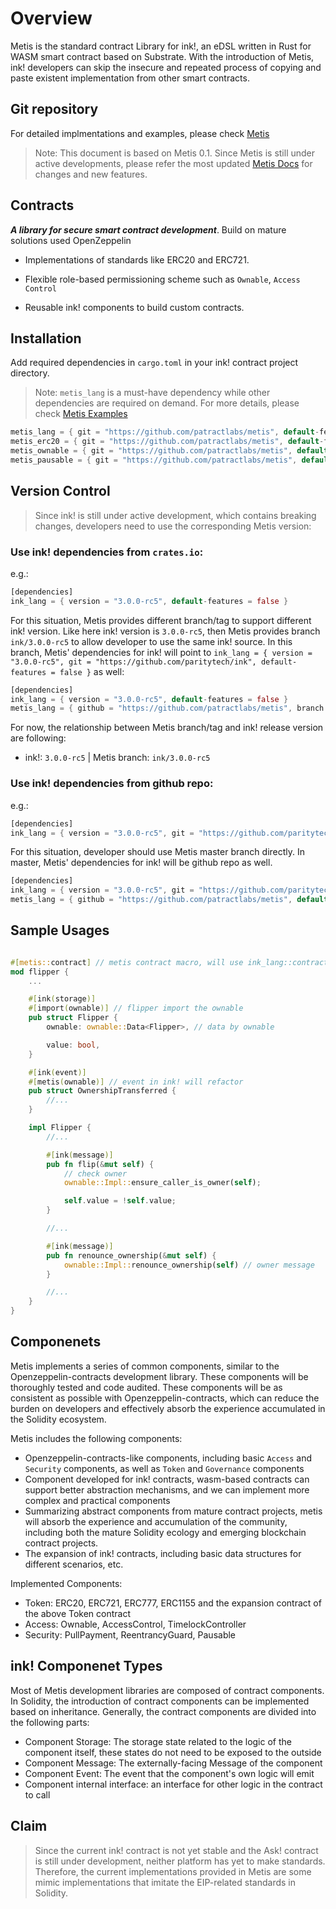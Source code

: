 # Overview
Metis is the standard contract Library for ink!, an eDSL written in Rust for WASM smart contract based on Substrate. With the introduction of Metis, ink! developers can skip the insecure and repeated  process of copying and paste existent implementation from other smart contracts. 

## Git repository
For detailed implmentations and examples, please check [Metis](https://github.com/patractlabs/metis)

> Note: This document is based on Metis 0.1. Since Metis is still under active developments, please refer the most updated [Metis Docs](https://patractlabs.github.io/metis/#/./en-us/overview) for changes and new features. 

## Contracts
***A library for secure smart contract development***. Build on mature solutions used OpenZeppelin 

- Implementations of standards like ERC20 and ERC721.

- Flexible role-based permissioning scheme such as  `Ownable`, `Access Control`

- Reusable ink! components to build custom contracts.

## Installation
Add required dependencies in `cargo.toml` in your ink! contract project directory.

> Note: `metis_lang` is a must-have dependency while other dependencies are required on demand. For more details, please check [Metis Examples](https://github.com/patractlabs/metis/tree/main/example)

```rust
metis_lang = { git = "https://github.com/patractlabs/metis", default-features = false }
metis_erc20 = { git = "https://github.com/patractlabs/metis", default-features = false }
metis_ownable = { git = "https://github.com/patractlabs/metis", default-features = false }
metis_pausable = { git = "https://github.com/patractlabs/metis", default-features = false }
```

## Version Control
> Since ink! is still under active development, which contains breaking changes, developers need to use the corresponding Metis version:

### Use ink! dependencies from `crates.io`:

e.g.:

```rust
[dependencies]
ink_lang = { version = "3.0.0-rc5", default-features = false }
```

For this situation, Metis provides different branch/tag to support different ink! version. Like here ink! version
is `3.0.0-rc5`, then Metis provides branch `ink/3.0.0-rc5` to allow developer to use the same ink! source. In this 
branch, Metis' dependencies for ink! will point to `ink_lang = { version = "3.0.0-rc5", git = "https://github.com/paritytech/ink", default-features = false }` as well:

```rust
[dependencies]
ink_lang = { version = "3.0.0-rc5", default-features = false }
metis_lang = { github = "https://github.com/patractlabs/metis", branch = "ink/3.0.0-rc5", default-features = false }
```

For now, the relationship between Metis branch/tag and ink! release version are following:

* ink!: `3.0.0-rc5` | Metis branch: `ink/3.0.0-rc5`

### Use ink! dependencies from github repo:

e.g.:

```rust
[dependencies]
ink_lang = { version = "3.0.0-rc5", git = "https://github.com/paritytech/ink", git = "https://github.com/paritytech/ink", default-features = false }
```

For this situation, developer should use Metis master branch directly. In master, Metis' dependencies for ink! will be github repo as well.

```rust
[dependencies]
ink_lang = { version = "3.0.0-rc5", git = "https://github.com/paritytech/ink", default-features = false }
metis_lang = { github = "https://github.com/patractlabs/metis", default-features = false }
```

## Sample Usages
```rust

#[metis::contract] // metis contract macro, will use ink_lang::contract auto
mod flipper {
    ...

    #[ink(storage)]
    #[import(ownable)] // flipper import the ownable
    pub struct Flipper {
        ownable: ownable::Data<Flipper>, // data by ownable

        value: bool,
    }

    #[ink(event)]
    #[metis(ownable)] // event in ink! will refactor
    pub struct OwnershipTransferred {
        //...
    }

    impl Flipper {
        //...

        #[ink(message)]
        pub fn flip(&mut self) {
            // check owner
            ownable::Impl::ensure_caller_is_owner(self);

            self.value = !self.value;
        }

        //...

        #[ink(message)]
        pub fn renounce_ownership(&mut self) {
            ownable::Impl::renounce_ownership(self) // owner message
        }

        //...
    }
}

```

## Componenets
Metis implements a series of common components, similar to the Openzeppelin-contracts development library. These components will be thoroughly tested and code audited. These components will be as consistent as possible with Openzeppelin-contracts, which can reduce the burden on developers and effectively absorb the experience accumulated in the Solidity ecosystem.

Metis includes the following components:

- Openzeppelin-contracts-like components, including basic `Access` and `Security` components, as well as `Token` and `Governance` components
- Component developed for ink! contracts, wasm-based contracts can support better abstraction mechanisms, and we can implement more complex and practical components
- Summarizing abstract components from mature contract projects, metis will absorb the experience and accumulation of the community, including both the mature Solidity ecology and emerging blockchain contract projects.
- The expansion of ink! contracts, including basic data structures for different scenarios, etc.

Implemented Components:

- Token: ERC20, ERC721, ERC777, ERC1155 and the expansion contract of the above Token contract
- Access: Ownable, AccessControl, TimelockController
- Security: PullPayment, ReentrancyGuard, Pausable


## ink! Componenet Types
Most of Metis development libraries are composed of contract components. In Solidity, the introduction of contract components can be implemented based on inheritance. Generally, the contract components are divided into the following parts:

- Component Storage: The storage state related to the logic of the component itself, these states do not need to be exposed to the outside
- Component Message: The externally-facing Message of the component
- Component Event: The event that the component's own logic will  emit
- Component internal interface: an interface for other logic in the contract to call

## Claim
> Since the current ink! contract is not yet stable and the Ask! contract is still under development, neither platform has yet to make standards. Therefore, the current implementations provided in Metis are some mimic implementations that imitate the EIP-related standards in Solidity.
